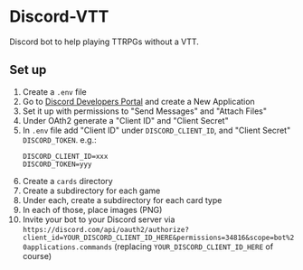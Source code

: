 # Discord-VTT

Discord bot to help playing TTRPGs without a VTT.

## Set up

1. Create a `.env` file
2. Go to [Discord Developers Portal](https://discord.com/developers/applications) and create a New Application
3. Set it up with permissions to "Send Messages" and "Attach Files"
4. Under OAth2 generate a "Client ID" and "Client Secret"
5. In `.env` file add "Client ID" under `DISCORD_CLIENT_ID`, and "Client Secret" `DISCORD_TOKEN`. e.g.:
    ```dotenv
    DISCORD_CLIENT_ID=xxx
    DISCORD_TOKEN=yyy
    ```
6. Create a `cards` directory
7. Create a subdirectory for each game
8. Under each, create a subdirectory for each card type
9. In each of those, place images (PNG)
10. Invite your bot to your Discord server via `https://discord.com/api/oauth2/authorize?client_id=YOUR_DISCORD_CLIENT_ID_HERE&permissions=34816&scope=bot%20applications.commands` (replacing `YOUR_DISCORD_CLIENT_ID_HERE` of course)
